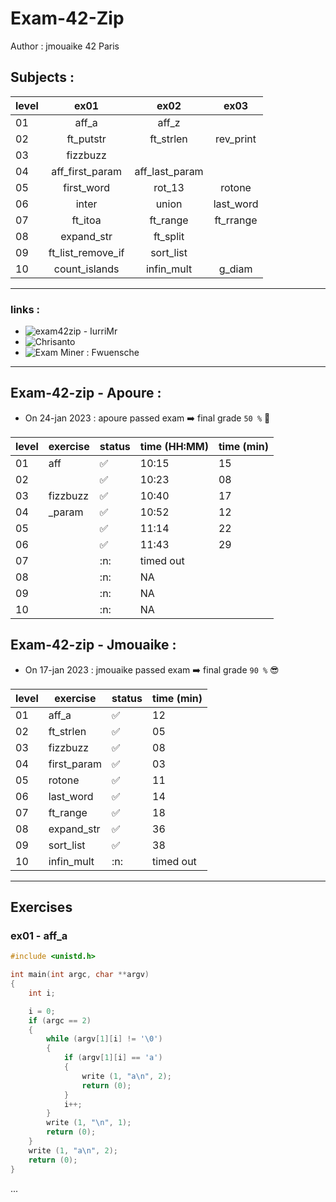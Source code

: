 # Exam-42-Zip
Author : jmouaike 42 Paris

## Subjects :

| level     |ex01|ex02|ex03|
| ------ | :--------------------:| :--------------------:| :--------------------:| 
|01|  aff_a | aff_z | |
|02| ft_putstr | ft_strlen | rev_print | |
|03| fizzbuzz | | |
|04| aff_first_param | aff_last_param | |
|05| first_word | rot_13 | rotone |
|06| inter | union | last_word |
|07| ft_itoa | ft_range | ft_rrange |
|08| expand_str | ft_split | |
|09| ft_list_remove_if | sort_list
|10| count_islands | infin_mult | g_diam
***
### links :
  - ![exam42zip - IurriMr](https://github.com/IuriiMr/exam42zip)
  - ![Chrisanto](https://github.com/Chrisanto76/trainExamZip42/tree/master/trainingExamZip)
  - ![Exam Miner : Fwuensche](https://github.com/fwuensche/42-exam-miner)

***
## Exam-42-zip - Apoure :
- On 24-jan 2023 : apoure passed exam :arrow_right: final grade ` 50 % ` 🍆

| level     |exercise|status|time (HH:MM)|time (min)|
| ------ | ---| ---| ---| ---|
|01|  aff | ✅ |10:15|15|
|02| | ✅ |10:23|08|
|03| fizzbuzz | ✅ |10:40|17|
|04| _param | ✅ |10:52|12|
|05|  | ✅ |11:14|22|
|06|  | ✅ |11:43|29|
|07|  |:n:|timed out||
|08| |:n:|NA||
|09| |:n:|NA||
|10| |:n:|NA||

## Exam-42-zip - Jmouaike :
- On 17-jan 2023 : jmouaike passed exam :arrow_right: final grade ` 90 % ` :sunglasses:

| level     |exercise|status|time (min)|
| ------ | ---| ---| ---| 
|01|  aff_a | ✅ |12|
|02| ft_strlen | ✅ |05|
|03| fizzbuzz | ✅ |08|
|04| first_param | ✅ |03|
|05| rotone | ✅ |11|
|06| last_word | ✅ |14|
|07| ft_range | ✅ |18|
|08| expand_str | ✅ |36|
|09| sort_list | ✅ |38|
|10| infin_mult |:n:|timed out|

***
## Exercises
### ex01 - aff_a

```c
#include <unistd.h>

int	main(int argc, char **argv)
{
	int	i;

	i = 0;
	if (argc == 2)
	{
		while (argv[1][i] != '\0')
		{
			if (argv[1][i] == 'a')
			{
				write (1, "a\n", 2);
				return (0);
			}
			i++;
		}
		write (1, "\n", 1);
		return (0);		
	}
	write (1, "a\n", 2);
	return (0);
}
```
...
